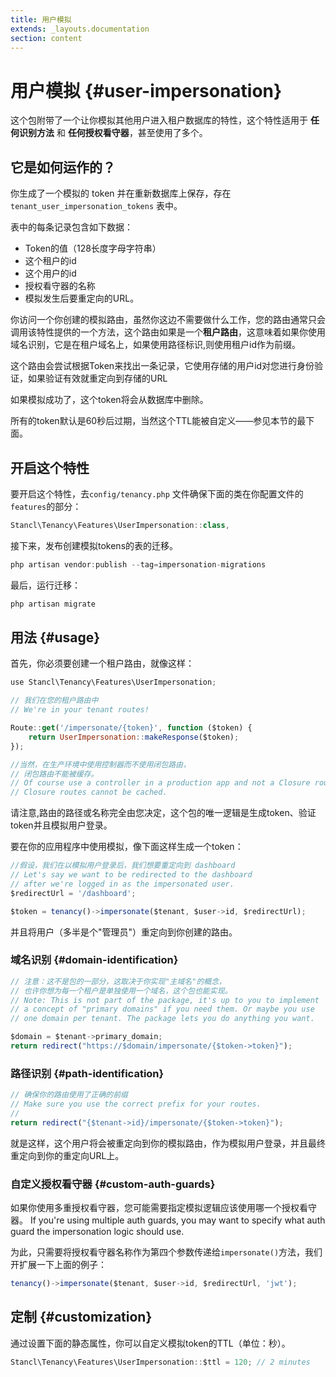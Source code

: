 ```yaml
---
title: 用户模拟
extends: _layouts.documentation
section: content
---
```


# 用户模拟 {#user-impersonation}

这个包附带了一个让你模拟其他用户进入租户数据库的特性，这个特性适用于 **任何识别方法** 和 **任何授权看守器**，甚至使用了多个。

## 它是如何运作的？

你生成了一个模拟的 token 并在重新数据库上保存，存在 `tenant_user_impersonation_tokens` 表中。

表中的每条记录包含如下数据：

- Token的值（128长度字母字符串）
- 这个租户的id
- 这个用户的id
- 授权看守器的名称
- 模拟发生后要重定向的URL。

你访问一个你创建的模拟路由，虽然你这边不需要做什么工作，您的路由通常只会调用该特性提供的一个方法，这个路由如果是一个**租户路由**，这意味着如果你使用域名识别，它是在租户域名上，如果使用路径标识,则使用租户id作为前缀。

这个路由会尝试根据Token来找出一条记录，它使用存储的用户id对您进行身份验证，如果验证有效就重定向到存储的URL

如果模拟成功了，这个token将会从数据库中删除。

所有的token默认是60秒后过期，当然这个TTL能被自定义——参见本节的最下面。

## 开启这个特性

要开启这个特性，去`config/tenancy.php` 文件确保下面的类在你配置文件的`features`的部分：

```jsx
Stancl\Tenancy\Features\UserImpersonation::class,
```

接下来，发布创建模拟tokens的表的迁移。

```jsx
php artisan vendor:publish --tag=impersonation-migrations
```

最后，运行迁移：

```jsx
php artisan migrate
```

## 用法 {#usage}

首先，你必须要创建一个租户路由，就像这样：

```jsx
use Stancl\Tenancy\Features\UserImpersonation;

// 我们在您的租户路由中
// We're in your tenant routes!

Route::get('/impersonate/{token}', function ($token) {
    return UserImpersonation::makeResponse($token);
});

//当然，在生产环境中使用控制器而不使用闭包路由，
// 闭包路由不能被缓存。
// Of course use a controller in a production app and not a Closure route.
// Closure routes cannot be cached.
```

请注意,路由的路径或名称完全由您决定，这个包的唯一逻辑是生成token、验证token并且模拟用户登录。

要在你的应用程序中使用模拟，像下面这样生成一个token：

```jsx
//假设，我们在以模拟用户登录后，我们想要重定向到 dashboard 
// Let's say we want to be redirected to the dashboard
// after we're logged in as the impersonated user.
$redirectUrl = '/dashboard';

$token = tenancy()->impersonate($tenant, $user->id, $redirectUrl);
```
并且将用户（多半是个"管理员"）重定向到你创建的路由。

### 域名识别 {#domain-identification}

```jsx
// 注意：这不是包的一部分，这取决于你实现"主域名"的概念，
// 也许你想为每一个租户是单独使用一个域名，这个包也能实现。
// Note: This is not part of the package, it's up to you to implement
// a concept of "primary domains" if you need them. Or maybe you use
// one domain per tenant. The package lets you do anything you want.

$domain = $tenant->primary_domain;
return redirect("https://$domain/impersonate/{$token->token}");
```

### 路径识别 {#path-identification}

```jsx
// 确保你的路由使用了正确的前缀
// Make sure you use the correct prefix for your routes.
//
return redirect("{$tenant->id}/impersonate/{$token->token}");
```
就是这样，这个用户将会被重定向到你的模拟路由，作为模拟用户登录，并且最终重定向到你的重定向URL上。

### 自定义授权看守器 {#custom-auth-guards}

如果你使用多重授权看守器，您可能需要指定模拟逻辑应该使用哪一个授权看守器。
If you're using multiple auth guards, you may want to specify what auth guard the impersonation logic should use.

为此，只需要将授权看守器名称作为第四个参数传递给`impersonate()`方法，我们开扩展一下上面的例子：

```jsx
tenancy()->impersonate($tenant, $user->id, $redirectUrl, 'jwt');
```

## 定制 {#customization}

通过设置下面的静态属性，你可以自定义模拟token的TTL（单位：秒）。

```jsx
Stancl\Tenancy\Features\UserImpersonation::$ttl = 120; // 2 minutes
```
